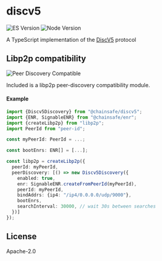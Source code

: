 # discv5

![ES Version](https://img.shields.io/badge/ES-2020-yellow)
![Node Version](https://img.shields.io/badge/node-18.x-green)

A TypeScript implementation of the [DiscV5](https://github.com/ethereum/devp2p/blob/master/discv5/discv5.md) protocol

## Libp2p compatibility

![Peer Discovery Compatible](https://github.com/libp2p/js-libp2p-interfaces/raw/master/src/peer-discovery/img/badge.png)

Included is a libp2p peer-discovery compatibility module.

#### Example

```typescript
import {Discv5Discovery} from "@chainsafe/discv5";
import {ENR, SignableENR} from "@chainsafe/enr";
import {createLibp2p} from "libp2p";
import PeerId from "peer-id";

const myPeerId: PeerId = ...;

const bootEnrs: ENR[] = [...];

const libp2p = createLibp2p({
  peerId: myPeerId,
  peerDiscovery: [() => new Discv5Discovery({
    enabled: true,
    enr: SignableENR.createFromPeerId(myPeerId),
    peerId: myPeerId,
    bindAddrs: {ip4: "/ip4/0.0.0.0/udp/9000"},
    bootEnrs,
    searchInterval: 30000, // wait 30s between searches
  })]
});
```

## License

Apache-2.0
